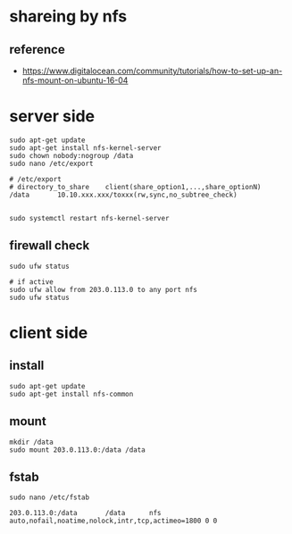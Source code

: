 shareing by nfs
===

reference
---
- https://www.digitalocean.com/community/tutorials/how-to-set-up-an-nfs-mount-on-ubuntu-16-04


server side
===
```
sudo apt-get update
sudo apt-get install nfs-kernel-server
sudo chown nobody:nogroup /data
sudo nano /etc/export

```
```
# /etc/export
# directory_to_share    client(share_option1,...,share_optionN)
/data       10.10.xxx.xxx/toxxx(rw,sync,no_subtree_check)


```

```
sudo systemctl restart nfs-kernel-server

```

firewall check
---
```
sudo ufw status

# if active
sudo ufw allow from 203.0.113.0 to any port nfs
sudo ufw status

```


client side
===

install
---
```
sudo apt-get update
sudo apt-get install nfs-common
```

mount
---
```
mkdir /data
sudo mount 203.0.113.0:/data /data
```

fstab
---

```
sudo nano /etc/fstab
```
```
203.0.113.0:/data       /data      nfs auto,nofail,noatime,nolock,intr,tcp,actimeo=1800 0 0
```
